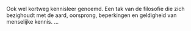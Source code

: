 Ook wel kortweg kennisleer genoemd.
Een tak van de filosofie die zich bezighoudt met de aard, oorsprong, beperkingen en geldigheid van menselijke kennis. 
...
